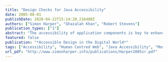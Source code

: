 ```yaml
---
title: "Design Checks for Java Accessibility"
date: 2005-08-01
publishDate: 2020-04-22T15:14:20.216480Z
authors: ["Simon Harper", "Ghazalah Khan", "Robert Stevens"]
publication_types: ["1"]
abstract: "The accessibility of application components is key to enhancing the usability, ergo the user experience, of profoundly blind computer users. However, this accessibility is hampered when platform independent applications are developed because the normal operating system / application interface is abstracted. This means that implicit information inferred by the operating system in platform specific builds is not available in platform independent developments. The current most common platform independent language is Java and the key interface environment for Java is a set of Java Foundation Classes (JFC) known as 'Swing'. Based on faults, identified from conducting systematic testing of Swing applications, we have developed a web-based programming manual for writing accessible Java applications and checking their accessibility. Here, we present the major points from this manual as an abridged set of programming checks to help programmers overcome many of the technical errors that lead to accessibility faults when programming Swing. "
featured: false
publication: "*Accessible Design in the Digital World*"
tags: ["Accessibility", "Human Centred Web", "Java Accessibility", "Modelling", "Transcoding", "ViCRAM", "Visually Impaired"]
url_pdf: "http://www.simonharper.info/publications/Harper2005zr.pdf"
---
```


